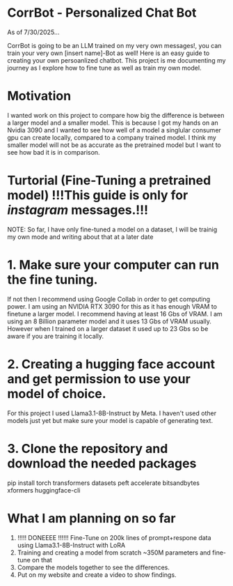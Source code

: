 # CorrBot - Personalized Chat Bot

As of 7/30/2025...

CorrBot is going to be an LLM trained on my very own messages!, you can train your very own [insert name]-Bot as well! Here is an easy guide to creating your own persoanlized chatbot. This project is me documenting my journey as I explore how to fine tune as well as train my own model.

# Motivation

I wanted work on this project to compare how big the difference is between a larger model and a smaller model. This is because I got my hands on an Nvidia 3090 and I wanted to see how well of a model a singlular consumer gpu can create locally, compared to a company trained model. I think my smaller model will not be as accurate as the pretrained model but I want to see how bad it is in comparison.


# Turtorial (Fine-Tuning a pretrained model) !!!This guide is only for *instagram* messages.!!!

NOTE: So far, I have only fine-tuned a model on a dataset, I will be trainig my own mode and writing about that at a later date

# 1. Make sure your computer can run the fine tuning.

If not then I recommend using Google Collab in order to get computing power. I am using an NVIDIA RTX 3090 for this as it has enough VRAM to finetune a larger model. I recommend having at least 16 Gbs of VRAM.
I am using an 8 Billion parameter model and it uses 13 Gbs of VRAM usually. However when I trained on a larger dataset it used up to 23 Gbs so be aware if you are training it locally.

# 2. Creating a hugging face account and get permission to use your model of choice.
For this project I used Llama3.1-8B-Instruct by Meta. I haven't used other models just yet but make sure your model is capable of generating text.

# 3. Clone the repository and download the needed packages
pip install torch transformers datasets peft accelerate bitsandbytes xformers huggingface-cli


# What I am planning on so far

1. !!!!! DONEEEE !!!!!!   Fine-Tune on 200k lines of prompt+respone data using Llama3.1-8B-Instruct with LoRA
2. Training and creating a model from scratch ~350M parameters and fine-tune on that
4. Compare the models together to see the differences.
5. Put on my website and create a video to show findings.
